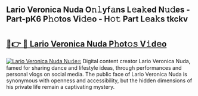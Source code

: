 ## Lario Veronica Nuda O𝚗𝚕yf𝚊ns L𝚎a𝚔ed N𝚞𝚍es - Part-pK6 P𝚑𝚘tos Vi𝚍𝚎o - H𝚘𝚝 Part L𝚎a𝚔s tkckv

# <h2><a href="http://kf671mq.oniu.top/?m=Lario+Veronica+Nuda">🔗👉 🔴 Lario Veronica Nuda P𝚑ot𝚘𝚜 V𝚒d𝚎o</a></h2>

[![Lario Veronica Nuda Nu𝚍e𝚜](https://i.imgur.com/0qMVB7G.gif)](http://kf671mq.oniu.top/?m=Lario+Veronica+Nuda)
Digital content creator Lario Veronica Nuda, famed for sharing dance and lifestyle ideas, through performances and personal vlogs on social media. The public face of Lario Veronica Nuda is synonymous with openness and accessibility, but the hidden dimensions of his private life remain a captivating mystery.  
